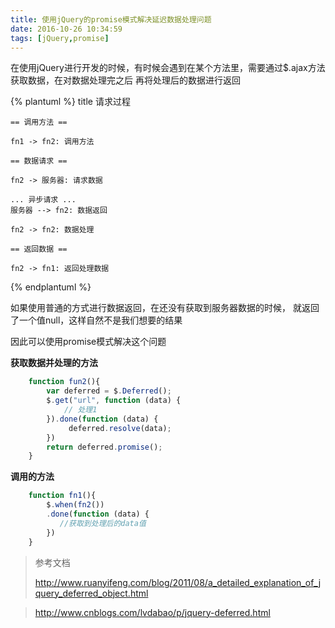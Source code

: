 ```yaml
---
title: 使用jQuery的promise模式解决延迟数据处理问题
date: 2016-10-26 10:34:59
tags: [jQuery,promise]
---
```


在使用jQuery进行开发的时候，有时候会遇到在某个方法里，需要通过$.ajax方法获取数据，在对数据处理完之后
再将处理后的数据进行返回

{% plantuml %}
    title 请求过程

    == 调用方法 ==

    fn1 -> fn2: 调用方法

    == 数据请求 ==

    fn2 -> 服务器: 请求数据

    ... 异步请求 ...
    服务器 --> fn2: 数据返回

    fn2 -> fn2: 数据处理

    == 返回数据 ==

    fn2 -> fn1: 返回处理数据

{% endplantuml %}

<!--more-->
如果使用普通的方式进行数据返回，在还没有获取到服务器数据的时候，
就返回了一个值null，这样自然不是我们想要的结果

因此可以使用promise模式解决这个问题

**获取数据并处理的方法**
```js
    function fun2(){
        var deferred = $.Deferred();
        $.get("url", function (data) {
            // 处理1
        }).done(function (data) {
             deferred.resolve(data);
        })
        return deferred.promise();
    }

```

**调用的方法**

```js
    function fn1(){
        $.when(fn2())
        .done(function (data) {
           //获取到处理后的data值
        })
    }
```

> 参考文档
> 
> http://www.ruanyifeng.com/blog/2011/08/a_detailed_explanation_of_jquery_deferred_object.html

> http://www.cnblogs.com/lvdabao/p/jquery-deferred.html

